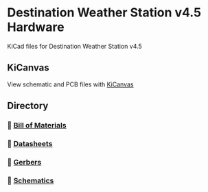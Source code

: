 # Destination Weather Station v4.5 Hardware
KiCad files for Destination Weather Station v4.5

## KiCanvas
View schematic and PCB files with [KiCanvas](https://kicanvas.org/?github=https%3A%2F%2Fgithub.com%2FDestination-SPACE%2FDS-Weather-Station-V4_5%2Ftree%2Fmain%2Fhardware)

## Directory
### 🧾 [Bill of Materials](bom/bom.md)
### 📄 [Datasheets](datasheets)
### 📐 [Gerbers](gerber)
### 📰 [Schematics](pdf)